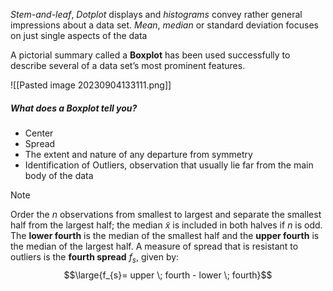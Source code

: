 *Stem-and-leaf*, *Dotplot* displays and *histograms* convey rather general impressions about a data set.
*Mean*, *median* or standard deviation focuses on just single aspects of the data 

A pictorial summary called a **Boxplot** has been used successfully to describe several of a data set’s most prominent features.

![[Pasted image 20230904133111.png]]

##### What does a Boxplot tell you?
- Center 
- Spread
- The extent and nature of any departure from symmetry
- Identification of Outliers, observation that usually lie far from the main body of the data
>[!note]
>Order the *n* observations from smallest to largest and separate the smallest half from the largest half; the median $\tilde{x}$ is included in both halves if *n* is odd.
>The **lower fourth** is the median of the smallest half and the **upper fourth** is the median of the largest half.
>A measure of spread that is resistant to outliers is the **fourth spread** $f_s$, given by:
>$$\large{f_{s}= upper \; fourth - lower \; fourth}$$


